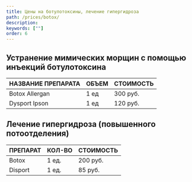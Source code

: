 ```yaml
---
title: Цены на ботулотоксины, лечение гипергидроза
path: /prices/botox/
description:
keywords: [""]
order: 6
---
```


## Устранение мимических морщин с помощью инъекций ботулотоксина

| НАЗВАНИЕ ПРЕПАРАТА | ОБЪЕМ | СТОИМОСТЬ |
|:-------------------|:------|:----------|
| Botox Allergan     | 1 ед  | 300 руб.  |
| Dysport Ipson      | 1 ед  | 120 руб.  |


## Лечение гипергидроза (повышенного потоотделения)

| ПРЕПАРАТ | КОЛ-ВО | СТОИМОСТЬ |
|:---------|:-------|:----------|
| Botox    | 1 ед.  | 200 руб.  |
| Disport  | 1 ед.  | 85 руб.   |





